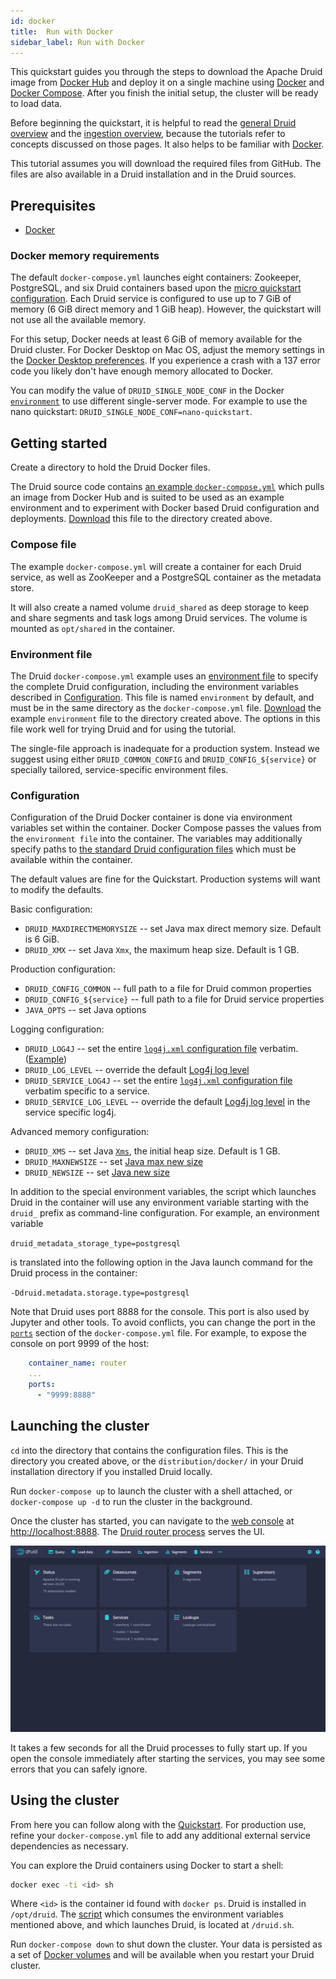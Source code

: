 ```yaml
---
id: docker
title:  Run with Docker
sidebar_label: Run with Docker
---
```


<!--
  ~ Licensed to the Apache Software Foundation (ASF) under one
  ~ or more contributor license agreements.  See the NOTICE file
  ~ distributed with this work for additional information
  ~ regarding copyright ownership.  The ASF licenses this file
  ~ to you under the Apache License, Version 2.0 (the
  ~ "License"); you may not use this file except in compliance
  ~ with the License.  You may obtain a copy of the License at
  ~
  ~   http://www.apache.org/licenses/LICENSE-2.0
  ~
  ~ Unless required by applicable law or agreed to in writing,
  ~ software distributed under the License is distributed on an
  ~ "AS IS" BASIS, WITHOUT WARRANTIES OR CONDITIONS OF ANY
  ~ KIND, either express or implied.  See the License for the
  ~ specific language governing permissions and limitations
  ~ under the License.
  -->

This quickstart guides you through the steps to download the Apache Druid image from [Docker Hub](https://hub.docker.com/r/apache/druid) and deploy it on a single machine using [Docker](https://www.docker.com/get-started) and [Docker Compose](https://docs.docker.com/compose/).
After you finish the initial setup, the cluster will be ready to load data.

Before beginning the quickstart, it is helpful to read the [general Druid overview](../design/index.md) and the [ingestion overview](../ingestion/index.md), because the tutorials refer to concepts discussed on those pages. It also helps to be familiar with [Docker](https://www.docker.com/get-started).

This tutorial assumes you will download the required files from GitHub. The files are also available in a Druid installation and in the Druid sources.

## Prerequisites

* [Docker](https://www.docker.com/get-started)

### Docker memory requirements

The default `docker-compose.yml` launches eight containers: Zookeeper, PostgreSQL, and six Druid containers based upon the [micro quickstart configuration](../operations/single-server.md#single-server-reference-configurations-deprecated).
Each Druid service is configured to use up to 7 GiB of memory (6 GiB direct memory and 1 GiB heap). However, the quickstart will not use all the available memory.

For this setup, Docker needs at least 6 GiB of memory available for the Druid cluster. For Docker Desktop on Mac OS, adjust the memory settings in the [Docker Desktop preferences](https://docs.docker.com/desktop/mac/). If you experience a crash with a 137 error code you likely don't have enough memory allocated to Docker.

You can modify the value of `DRUID_SINGLE_NODE_CONF` in the Docker [`environment`](#environment-file) to use different single-server mode. For example to use the nano quickstart: `DRUID_SINGLE_NODE_CONF=nano-quickstart`.


## Getting started

Create a directory to hold the Druid Docker files.

The Druid source code contains [an example `docker-compose.yml`](https://github.com/apache/druid/blob/28.0.0/distribution/docker/docker-compose.yml) which pulls an image from Docker Hub and is suited to be used as an example environment and to experiment with Docker based Druid configuration and deployments. [Download](https://raw.githubusercontent.com/apache/druid/28.0.0/distribution/docker/docker-compose.yml) this file to the directory created above.

### Compose file

The example `docker-compose.yml` will create a container for each Druid service, as well as ZooKeeper and a PostgreSQL container as the metadata store.

It will also create a named volume `druid_shared` as deep storage to keep and share segments and task logs among Druid services. The volume is mounted as `opt/shared` in the container.

### Environment file

The Druid `docker-compose.yml` example uses an [environment file](https://docs.docker.com/compose/environment-variables/#the-env_file-configuration-option) to specify the complete Druid configuration, including the environment variables described in [Configuration](#configuration). This file is named `environment` by default, and must be in the same directory as the `docker-compose.yml` file. [Download](https://raw.githubusercontent.com/apache/druid/28.0.0/distribution/docker/environment) the example `environment` file to the directory created above. The options in this file work well for trying Druid and for using the tutorial.

The single-file approach is inadequate for a production system. Instead we suggest using either `DRUID_COMMON_CONFIG` and `DRUID_CONFIG_${service}` or specially tailored, service-specific environment files.

### Configuration

Configuration of the Druid Docker container is done via environment variables set within the container. Docker Compose passes the values from the `environment file` into the container. The variables may additionally specify paths to [the standard Druid configuration files](../configuration/index.md) which must be available within the container.

The default values are fine for the Quickstart. Production systems will want to modify the defaults.

Basic configuration:

* `DRUID_MAXDIRECTMEMORYSIZE` -- set Java max direct memory size. Default is 6 GiB.
* `DRUID_XMX` -- set Java `Xmx`, the maximum heap size. Default is 1 GB.

Production configuration:

* `DRUID_CONFIG_COMMON` -- full path to a file for Druid common properties
* `DRUID_CONFIG_${service}` -- full path to a file for Druid service properties
* `JAVA_OPTS` -- set Java options

Logging configuration:

* `DRUID_LOG4J` -- set the entire [`log4j.xml` configuration file](https://logging.apache.org/log4j/2.x/manual/configuration.html#XML)  verbatim. ([Example](https://github.com/apache/druid/blob/28.0.0/distribution/docker/environment#L52))
* `DRUID_LOG_LEVEL` -- override the default [Log4j log level](https://en.wikipedia.org/wiki/Log4j#Log4j_log_levels)
* `DRUID_SERVICE_LOG4J` -- set the entire [`log4j.xml` configuration file](https://logging.apache.org/log4j/2.x/manual/configuration.html#XML)  verbatim specific to a service.
* `DRUID_SERVICE_LOG_LEVEL` -- override the default [Log4j log level](https://en.wikipedia.org/wiki/Log4j#Log4j_log_levels) in the service specific log4j.

Advanced memory configuration:

* `DRUID_XMS` -- set Java [`Xms`](https://docs.oracle.com/cd/E19900-01/819-4742/abeik/index.html), the initial heap size. Default is 1 GB.
* `DRUID_MAXNEWSIZE` -- set [Java max new size](https://docs.oracle.com/cd/E19900-01/819-4742/abeik/index.html)
* `DRUID_NEWSIZE` -- set [Java new size](https://docs.oracle.com/cd/E19900-01/819-4742/abeik/index.html)

In addition to the special environment variables, the script which launches Druid in the container will use any environment variable starting with the `druid_` prefix as command-line configuration. For example, an environment variable

`druid_metadata_storage_type=postgresql`

is translated into the following option in the Java launch command for the Druid process in the container:

`-Ddruid.metadata.storage.type=postgresql`

Note that Druid uses port 8888 for the console. This port is also used by Jupyter and other tools. To avoid conflicts, you can change the port in the [`ports`](https://github.com/apache/druid/blob/0.21.1/distribution/docker/docker-compose.yml#L125) section of the `docker-compose.yml` file. For example, to expose the console on port 9999 of the host:

```yaml
    container_name: router
    ...
    ports:
      - "9999:8888"
```

## Launching the cluster

`cd` into the directory that contains the configuration files. This is the directory you created above, or the `distribution/docker/` in your Druid installation directory if you installed Druid locally.

Run `docker-compose up` to launch the cluster with a shell attached, or `docker-compose up -d` to run the cluster in the background.

Once the cluster has started, you can navigate to the [web console](../operations/web-console.md) at [http://localhost:8888](http://localhost:8888). The [Druid router process](../design/router.md) serves the UI.

![web console](../assets/tutorial-quickstart-01.png "web console")

It takes a few seconds for all the Druid processes to fully start up. If you open the console immediately after starting the services, you may see some errors that you can safely ignore.

## Using the cluster

From here you can follow along with the [Quickstart](./index.md#load-data). For production use, refine your `docker-compose.yml` file to add any additional external service dependencies as necessary.

You can explore the Druid containers using Docker to start a shell:

```sh
docker exec -ti <id> sh
```

Where `<id>` is the container id found with `docker ps`. Druid is installed in `/opt/druid`. The [script](https://github.com/apache/druid/blob/28.0.0/distribution/docker/druid.sh) which consumes the environment variables mentioned above, and which launches Druid, is located at `/druid.sh`.

Run `docker-compose down` to shut down the cluster. Your data is persisted as a set of [Docker volumes](https://docs.docker.com/storage/volumes/) and will be available when you restart your Druid cluster.

